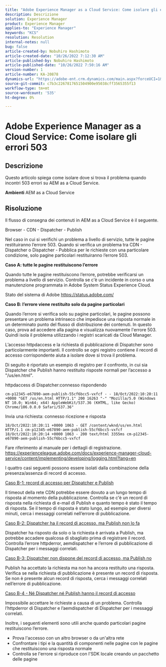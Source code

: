 ```yaml
---
title: "Adobe Experience Manager as a Cloud Service: Come isolare gli errori 503"
description: Descrizione
solution: Experience Manager
product: Experience Manager
applies-to: "Experience Manager"
keywords: "KCS"
resolution: Resolution
internal-notes: null
bug: false
article-created-by: Nobuhiro Hashimoto
article-created-date: "10/26/2022 7:12:30 AM"
article-published-by: Nobuhiro Hashimoto
article-published-date: "10/26/2022 7:50:16 AM"
version-number: 1
article-number: KA-20878
dynamics-url: "https://adobe-ent.crm.dynamics.com/main.aspx?forceUCI=1&pagetype=entityrecord&etn=knowledgearticle&id=39e32a88-fd54-ed11-bba2-6045bd006b4b"
source-git-commit: c7b3c2267817651504900e95038cff3565355f13
workflow-type: tm+mt
source-wordcount: '535'
ht-degree: 0%

---
```


# Adobe Experience Manager as a Cloud Service: Come isolare gli errori 503

## Descrizione


Questo articolo spiega come isolare dove si trova il problema quando incontri 503 errori su AEM as a Cloud Service.

<b>Ambienti</b>
AEM as a Cloud Service


## Risoluzione


Il flusso di consegna dei contenuti in AEM as a Cloud Service è il seguente.

Browser - CDN - Dispatcher - Publish

Nel caso in cui si verifichi un problema a livello di servizio, tutte le pagine restituiranno l’errore 503. Quando si verifica un problema tra CDN - Dispatcher o Dispatcher - Pubblica per le richieste con una particolare condizione, solo pagine particolari restituiranno l’errore 503.

<b>Caso A: tutte le pagine restituiscono l’errore</b>

Quando tutte le pagine restituiscono l’errore, potrebbe verificarsi un problema a livello di servizio. Controlla se c&#39;è un incidente in corso o una manutenzione programmata in Adobe System Status Experience Cloud.

Stato del sistema di Adobe https://status.adobe.com/

<b>Caso B: l’errore viene restituito solo da pagine particolari</b>

Quando l’errore si verifica solo su pagine particolari, le pagine possono presentare un problema intrinseco che impedisce una risposta normale in un determinato punto del flusso di distribuzione dei contenuti. In questo caso, prova ad accedere alla pagina e visualizza nuovamente l&#39;errore 503. Quindi isola il problema utilizzando i registri scaricati da Cloud Manager.

L’accesso httpdaccess e la richiesta di pubblicazione di Dispatcher sono particolarmente importanti. Il controllo se ogni registro contiene il record di accesso corrispondente aiuta a isolare dove si trova il problema.

Di seguito è riportato un esempio di registro per il confronto, in cui sia Dispatcher che Publish hanno restituito risposte normali per l’accesso a &quot;/us/en.html&quot;.

httpdaccess di Dispatcher:connesso rispondendo


```
cm-p12345-e67890-aem-publish-55cf6bcc5-vxfcf - - 18/Oct/2022:10:20:11 +0000 "GET /us/en.html HTTP/1.1" 200 16263 "-" "Mozilla/5.0 (Windows NT 10.0; Win64; x64) AppleWebKit/537.36 (KHTML, like Gecko) Chrome/106.0.0.0 Safari/537.36"
```




Invia una richiesta: connesso ricezione e risposta


```
18/Oct/2022:10:20:11 +0000 1063 - GET /content/wknd/us/en.html HTTP/1.1 cm-p12345-e67890-aem-publish-55cf6bcc5-vxfcf
18/Oct/2022:10:20:14 +0000 1063 - 200 text/html 3355ms cm-p12345-e67890-aem-publish-55cf6bcc5-vxfcf
```




Fare riferimento al manuale per i dettagli di registrazione.
https://experienceleague.adobe.com/docs/experience-manager-cloud-service/content/implementing/developing/logging.html?lang=en

I quattro casi seguenti possono essere isolati dalla combinazione della presenza/assenza di record di accesso.

<u>Caso B-1: record di accesso per Dispatcher e Publish</u>

Il timeout della rete CDN potrebbe essere dovuto a un lungo tempo di risposta al momento della pubblicazione. Controlla se c&#39;è un record di risposta nella richiesta di e-mail di Publish e quanto tempo è stato il tempo di risposta. Se il tempo di risposta è stato lungo, ad esempio per diversi minuti, cerca i messaggi correlati nell’errore di pubblicazione.

<u>Caso B-2: Dispatcher ha il record di accesso, ma Publish non lo fa</u>

Dispatcher ha risposto da solo o la richiesta è arrivata a Publish, ma potrebbe accadere qualcosa di sbagliato prima di registrare il record. Controlla l’errore httpderror, aemdispatcher e l’errore di pubblicazione di Dispatcher per i messaggi correlati.

<u>Caso B-3: Dispatcher non dispone del record di accesso, ma Publish no</u>

Publish ha accettato la richiesta ma non ha ancora restituito una risposta. Verifica se nella richiesta di pubblicazione è presente un record di risposta. Se non è presente alcun record di risposta, cerca i messaggi correlati nell’errore di pubblicazione.

<u>Caso B-4 - Né Dispatcher né Publish hanno il record di accesso</u>

Impossibile accettare le richieste a causa di un problema. Controlla l’httpderror di Dispatcher e l’aemdispatcher di Dispatcher per i messaggi correlati.

Inoltre, i seguenti elementi sono utili anche quando particolari pagine restituiscono l’errore.

- Prova l&#39;accesso con un altro browser o da un&#39;altra rete
- Confrontare i tipi e la quantità di componenti nelle pagine con le pagine che restituiscono una risposta normale
- Controlla se l&#39;errore si riproduce con l&#39;SDK locale creando un pacchetto delle pagine



